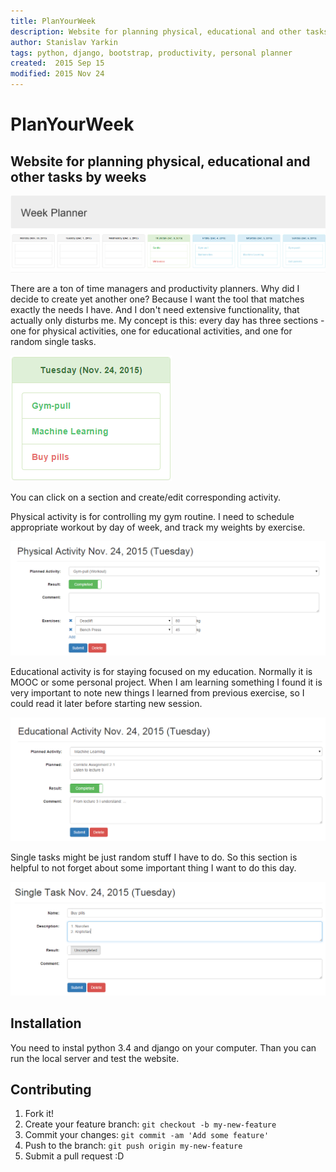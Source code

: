 ```yaml
---
title: PlanYourWeek
description: Website for planning physical, educational and other tasks by weeks.
author: Stanislav Yarkin
tags: python, django, bootstrap, productivity, personal planner
created:  2015 Sep 15
modified: 2015 Nov 24
---
```


PlanYourWeek
============

## Website for planning physical, educational and other tasks by weeks

![full_week](https://github.com/yarkinsv/PYW/blob/master/Screenshots/full_week_example.png)

There are a ton of time managers and productivity planners. Why did I decide to create yet another one?
Because I want the tool that matches exactly the needs I have. And I don't need extensive functionality, 
that actually only disturbs me. My concept is this: every day has three sections - one for physical activities, 
one for educational activities, and one for random single tasks.

![day template](https://github.com/yarkinsv/PYW/blob/master/Screenshots/today_example.png)

You can click on a section and create/edit corresponding activity. 

Physical activity is for controlling my gym routine. I need to schedule appropriate workout by day of week, and track
my weights by exercise.

![physical task](https://github.com/yarkinsv/PYW/blob/master/Screenshots/physical_task_example.png)

Educational activity is for staying focused on my education. Normally it is MOOC or some personal project. 
When I am learning something I found it is very important to note new things I learned from previous exercise,
so I could read it later before starting new session.

![educational task](https://github.com/yarkinsv/PYW/blob/master/Screenshots/educational_task_example.png)

Single tasks might be just random stuff I have to do. So this section is helpful to not forget about some 
important thing I want to do this day.

![single task](https://github.com/yarkinsv/PYW/blob/master/Screenshots/single_task_example.png)

## Installation

You need to instal python 3.4 and django on your computer. Than you can run the local server and test the website.

## Contributing
1. Fork it!
2. Create your feature branch: `git checkout -b my-new-feature`
3. Commit your changes: `git commit -am 'Add some feature'`
4. Push to the branch: `git push origin my-new-feature`
5. Submit a pull request :D
